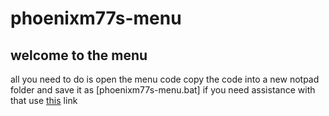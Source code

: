 # phoenixm77s-menu
## welcome to the menu  

all you need to do is open the menu code copy the code into a new notpad folder and save it as [phoenixm77s-menu.bat]   if you need assistance with that use [this](https://www.tutorialspoint.com/batch_script/batch_script_files.htm) link
